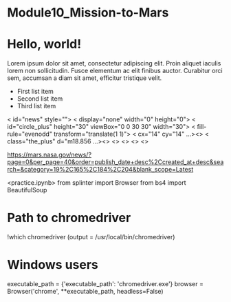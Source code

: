# Module10_Mission-to-Mars


<!DOCTYPE html>
<html lang="en">
<head>
 <meta charset="UTF-8">
 <meta name="viewport" content="width=device-width, initial-scale=1.0">
 <meta http-equiv="X-UA-Compatible" content="ie=edge">
 <title>Document</title>
</head>
<body>
 </body>
</html>


<!DOCTYPE html>
<html lang="en">
 <head>
   <meta charset="UTF-8" />
   <meta name="viewport" content="width=device-width, initial-scale=1.0" />
   <meta http-equiv="X-UA-Compatible" content="ie=edge" />
   <title>Document</title>
 </head>
 <body>
   <h1>Hello, world!</h1>
   <p>
     Lorem ipsum dolor sit amet, consectetur adipiscing elit. Proin aliquet
     iaculis lorem non sollicitudin. Fusce elementum ac elit finibus auctor.
     Curabitur orci sem, accumsan a diam sit amet, efficitur tristique velit.
   </p>
   <ul>
     <li>First list item</li>
     <li>Second list item</li>
     <li>Third list item</li>
   </ul>
 </body>
</html>


< id="news" style="">
  < display="none" width="0" height="0">
    < id="circle_plus" height="30" viewBox="0 0 30 30" width="30">
      < fill-rule="evenodd" transform="translate(1 1)">
        < cx="14" cy="14" ...><>
        < class="the_plus" d="m18.856 ...><>
      <>
    <>
   <>
<>

https://mars.nasa.gov/news/?page=0&per_page=40&order=publish_date+desc%2Ccreated_at+desc&search=&category=19%2C165%2C184%2C204&blank_scope=Latest

<practice.ipynb>
from splinter import Browser
from bs4 import BeautifulSoup

# Path to chromedriver
!which chromedriver (output = /usr/local/bin/chromedriver)

# Windows users
executable_path = {'executable_path': 'chromedriver.exe'}
browser = Browser('chrome', **executable_path, headless=False)



